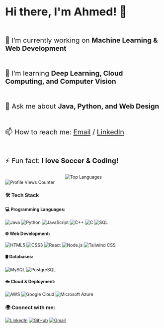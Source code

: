 <div style="display: flex; flex-direction: column; gap: 10px;">

  <h1 style="font-size: 36px;">Hi there, I'm Ahmed! 👋</h1>

  <p style="font-size: 22px;"> 🔭 I’m currently working on <b>Machine Learning & Web Development</b> </p>
  <p style="font-size: 22px;"> 🌱 I’m learning <b>Deep Learning, Cloud Computing, and Computer Vision</b> </p>
  <p style="font-size: 22px;"> 💬 Ask me about <b>Java, Python, and Web Design</b> </p>
  <p style="font-size: 22px;"> 📫 How to reach me: 
    <a href="mailto:ahmedkali841@gmail.com">Email</a> / 
    <a href="https://www.linkedin.com/in/ahmed-ali-47859a209/">LinkedIn</a> 
  </p>
  <p style="font-size: 22px;"> ⚡ Fun fact: <b>I love Soccer & Coding!</b> </p>

</div>


  <div style="flex: 1; text-align: center;">
    <img src="https://github-readme-stats.vercel.app/api/top-langs/?username=AhmedKamal-41&layout=donut&hide_border=true" alt="Top Languages"/>
  </div>

</div>
<img src="https://komarev.com/ghpvc/?username=AhmedKamal-41-reset&color=blueviolet" alt="Profile Views Counter"/>




### 🛠️ Tech Stack

#### 💻 Programming Languages:
![Java](https://img.shields.io/badge/Java-ED8B00?style=for-the-badge&logo=java&logoColor=white)
![Python](https://img.shields.io/badge/Python-3776AB?style=for-the-badge&logo=python&logoColor=white)
![JavaScript](https://img.shields.io/badge/JavaScript-F7DF1E?style=for-the-badge&logo=javascript&logoColor=black)
![C++](https://img.shields.io/badge/C++-00599C?style=for-the-badge&logo=c%2B%2B&logoColor=white)
![C](https://img.shields.io/badge/C-27338e?style=for-the-badge&logo=c&logoColor=white)
![SQL](https://img.shields.io/badge/SQL-4479A1?style=for-the-badge&logo=mysql&logoColor=white)

#### 🌐 Web Development:
![HTML5](https://img.shields.io/badge/HTML5-E34F26?style=for-the-badge&logo=html5&logoColor=white)
![CSS3](https://img.shields.io/badge/CSS3-1572B6?style=for-the-badge&logo=css3&logoColor=white)
![React](https://img.shields.io/badge/React-61DAFB?style=for-the-badge&logo=react&logoColor=black)
![Node.js](https://img.shields.io/badge/Node.js-339933?style=for-the-badge&logo=node.js&logoColor=white)
![Tailwind CSS](https://img.shields.io/badge/Tailwind_CSS-38B2AC?style=for-the-badge&logo=tailwind-css&logoColor=white)

#### 🛢️ Databases:
![MySQL](https://img.shields.io/badge/MySQL-4479A1?style=for-the-badge&logo=mysql&logoColor=white)
![PostgreSQL](https://img.shields.io/badge/PostgreSQL-336791?style=for-the-badge&logo=postgresql&logoColor=white)

#### ☁️ Cloud & Deployment:
![AWS](https://img.shields.io/badge/Amazon_AWS-232F3E?style=for-the-badge&logo=amazon-aws&logoColor=white)
![Google Cloud](https://img.shields.io/badge/Google_Cloud-4285F4?style=for-the-badge&logo=google-cloud&logoColor=white)
![Microsoft Azure](https://img.shields.io/badge/Microsoft_Azure-0089D6?style=for-the-badge&logo=microsoft-azure&logoColor=white)

### 🌍 Connect with me:
[![LinkedIn](https://img.shields.io/badge/LinkedIn-0A66C2?style=for-the-badge&logo=linkedin&logoColor=white)](https://www.linkedin.com/in/ahmed-ali-47859a209/)
[![GitHub](https://img.shields.io/badge/GitHub-100000?style=for-the-badge&logo=github&logoColor=white)](https://github.com/AhmedKamal-41)
[![Gmail](https://img.shields.io/badge/email-D14836?style=for-the-badge&logo=gmail&logoColor=white)](mailto:ahmedkali841@gmail.com)

<!-- **AhmedKamal-41/AhmedKamal-41** is a ✨ _special_ ✨ repository because its `README.md` (this file) appears on your GitHub profile.

Here are some ideas to get you started:

- 🔭 I’m currently working on ...
- 🌱 I’m currently learning ...
- 👯 I’m looking to collaborate on ...
- 🤔 I’m looking for help with ...
- 💬 Ask me about ...
- 📫 How to reach me: ...
- 😄 Pronouns: ...[![Ahmed's GitHub stats](https://github-readme-stats.vercel.app/api?username=AhmedKamal-41)](https://github.com/AhmedKamal-41/github-readme-stats)
- ⚡ Fun fact: .. ->

